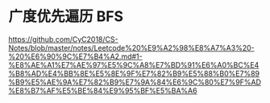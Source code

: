 # 广度优先遍历 BFS

https://github.com/CyC2018/CS-Notes/blob/master/notes/Leetcode%20%E9%A2%98%E8%A7%A3%20-%20%E6%90%9C%E7%B4%A2.md#1-%E8%AE%A1%E7%AE%97%E5%9C%A8%E7%BD%91%E6%A0%BC%E4%B8%AD%E4%BB%8E%E5%8E%9F%E7%82%B9%E5%88%B0%E7%89%B9%E5%AE%9A%E7%82%B9%E7%9A%84%E6%9C%80%E7%9F%AD%E8%B7%AF%E5%BE%84%E9%95%BF%E5%BA%A6